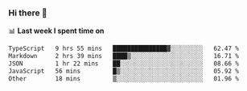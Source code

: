 ### Hi there 👋

<!--
**DBvc/DBvc** is a ✨ _special_ ✨ repository because its `README.md` (this file) appears on your GitHub profile.

Here are some ideas to get you started:

- 🔭 I’m currently working on ...
- 🌱 I’m currently learning ...
- 👯 I’m looking to collaborate on ...
- 🤔 I’m looking for help with ...
- 💬 Ask me about ...
- 📫 How to reach me: ...
- 😄 Pronouns: ...
- ⚡ Fun fact: ...
-->

📊 **Last week I spent time on**
<!--START_SECTION:waka-->

```txt
TypeScript   9 hrs 55 mins   ███████████████▓░░░░░░░░░   62.47 %
Markdown     2 hrs 39 mins   ████▒░░░░░░░░░░░░░░░░░░░░   16.71 %
JSON         1 hr 22 mins    ██░░░░░░░░░░░░░░░░░░░░░░░   08.66 %
JavaScript   56 mins         █▒░░░░░░░░░░░░░░░░░░░░░░░   05.92 %
Other        18 mins         ▒░░░░░░░░░░░░░░░░░░░░░░░░   01.96 %
```

<!--END_SECTION:waka-->
